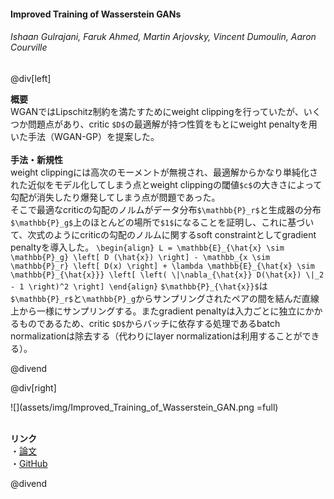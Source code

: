 #### Improved Training of Wasserstein GANs
###### Ishaan Gulrajani, Faruk Ahmed, Martin Arjovsky, Vincent Dumoulin, Aaron Courville

@div[left]

__概要__<br>
WGANではLipschitz制約を満たすためにweight clippingを行っていたが、いくつか問題点があり、critic `$D$`の最適解が持つ性質をもとにweight penaltyを用いた手法（WGAN-GP）を提案した。<br>
<br>
__手法・新規性__<br>
weight clippingには高次のモーメントが無視され、最適解からかなり単純化された近似をモデル化してしまう点とweight clippingの閾値`$c$`の大きさによって勾配が消失したり爆発してしまう点が問題であった。<br>
そこで最適なcriticの勾配のノルムがデータ分布`$\mathbb{P}_r$`と生成器の分布`$\mathbb{P}_g$`上のほとんどの場所で`$1$`になることを証明し、これに基づいて、次式のようにcriticの勾配のノルムに関するsoft constraintとしてgradient penaltyを導入した。
`\begin{align} L = \mathbb{E}_{\hat{x} \sim \mathbb{P}_g} \left[ D (\hat{x}) \right] - \mathbb_{x \sim \mathbb{P}_r} \left[ D(x) \right] + \lambda \mathbb{E}_{\hat{x} \sim \mathbb{P}_{\hat{x}}} \left[ \left( \|\nabla_{\hat{x}} D(\hat{x}) \|_2 - 1 \right)^2 \right] \end{align}`
`$\mathbb{P}_{\hat{x}}$`は`$\mathbb{P}_r$`と`\mathbb{P}_g`からサンプリングされたペアの間を結んだ直線上から一様にサンプリングする。またgradient penaltyは入力ごとに独立にかかるものであるため、critic `$D$`からバッチに依存する処理であるbatch normalizationは除去する（代わりにlayer normalizationは利用することができる）。


@divend

@div[right]

![](assets/img/Improved_Training_of_Wasserstein_GAN.png =full)<br>
<br>

__リンク__<br>
・[論文](https://arxiv.org/pdf/1704.00028.pdf)<br>
・[GitHub](https://github.com/igul222/improved_wgan_training)<br>

@divend